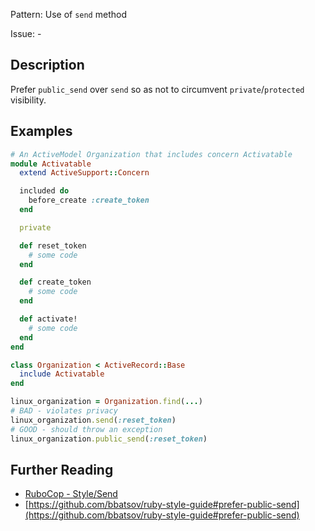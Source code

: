 Pattern: Use of `send` method

Issue: -

## Description

Prefer `public_send` over `send` so as not to circumvent `private`/`protected` visibility. 

## Examples

```ruby
# An ActiveModel Organization that includes concern Activatable
module Activatable
  extend ActiveSupport::Concern

  included do
    before_create :create_token
  end

  private

  def reset_token
    # some code
  end

  def create_token
    # some code
  end

  def activate!
    # some code
  end
end

class Organization < ActiveRecord::Base
  include Activatable
end

linux_organization = Organization.find(...)
# BAD - violates privacy
linux_organization.send(:reset_token)
# GOOD - should throw an exception
linux_organization.public_send(:reset_token)
```

## Further Reading

* [RuboCop - Style/Send](https://docs.rubocop.org/rubocop/cops_style.html#stylesend)
* [https://github.com/bbatsov/ruby-style-guide#prefer-public-send](https://github.com/bbatsov/ruby-style-guide#prefer-public-send)
